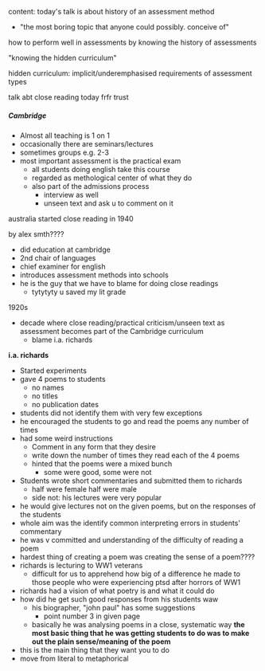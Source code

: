
content: today's talk is about history of an assessment method
- "the most boring topic that anyone could possibly. conceive of"

how to perform well in assessments by knowing the history of assessments

"knowing the hidden curriculum"

hidden curriculum: implicit/underemphasised requirements of assessment types

talk abt close reading today frfr trust

##### Cambridge
- Almost all teaching is 1 on 1
- occasionally there are seminars/lectures
- sometimes groups e.g. 2-3
- most important assessment is the practical exam
	- all students doing english take this course
	- regarded as methological center of what they do
	- also part of the admissions process
		- interview as well
		- unseen text and ask u to comment on it



australia started close reading in 1940

by alex smth????
- did education at cambridge
- 2nd chair of languages
- chief examiner for english
- introduces assessment methods into schools
- he is the guy that we have to blame for doing close readings
	- tytytyty u saved my lit grade

1920s
- decade where close reading/practical criticism/unseen text as assessment becomes part of the Cambridge curriculum
	- blame i.a. richards

**i.a. richards**
- Started experiments
- gave 4 poems to students
	- no names
	- no titles
	- no publication dates
- students did not identify them with very few exceptions
- he encouraged the students to go and read the poems any number of times
- had some weird instructions
	- Comment in any form that they desire
	- write down the number of times they read each of the 4 poems
	- hinted that the poems were a mixed bunch
		- some were good, some were not
- Students wrote short commentaries and submitted them to richards
	- half were female half were male
	- side not: his lectures were very popular
- he would give lectures not on the given poems, but on the responses of the students
- whole aim was the identify common interpreting errors in students' commentary
- he was v committed and understanding of the difficulty of reading a poem
- hardest thing of creating a poem was creating the sense of a poem????
- richards is lecturing to WW1 veterans
	- difficult for us to apprehend how big of a difference he made to those people who were experiencing ptsd after horrors of WW1
- richards had a vision of what poetry is and what it could do
- how did he get such good responses from his students waw
	- his biographer, "john paul" has some suggestions
		- point number 3 in given page
	- basically he was analysing poems in a close, systematic way
**the most basic thing that he was getting students to do was to make out the plain sense/meaning of the poem**
- this is the main thing that they want you to do
- move from literal to metaphorical
